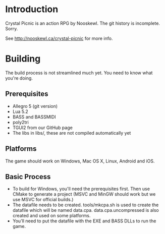 Introduction
============

Crystal Picnic is an action RPG by Nooskewl. The git history is incomplete. Sorry.

See http://nooskewl.ca/crystal-picnic for more info.



Building
========

The build process is not streamlined much yet. You need to know what you're doing.

Prerequisites
-------------

- Allegro 5 (git version)
- Lua 5.2
- BASS and BASSMIDI
- poly2tri
- TGUI2 from our GitHub page
- The libs in libs/, these are not compiled automatically yet

Platforms
---------

The game should work on Windows, Mac OS X, Linux, Android and iOS. 

Basic Process
-------------

- To build for Windows, you'll need the prerequisites first. Then use CMake to generate a project (MSVC and MinGW should work but we use MSVC for official builds.)
- The datafile needs to be created. tools/mkcpa.sh is used to create the datafile which will be named data.cpa. data.cpa.uncompressed is also created and used on some platforms.
- You'll need to put the datafile with the EXE and BASS DLLs to run the game.